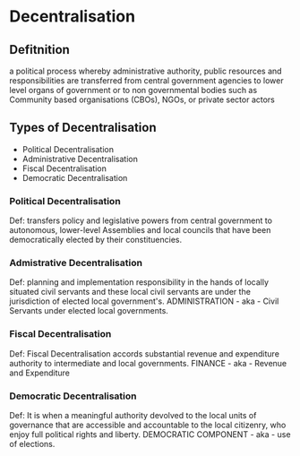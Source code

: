 # Decentralisation 

## Defitnition
a political process whereby administrative authority, public resources and responsibilities are transferred from central government agencies to lower level organs of government or to non governmental bodies such as Community based organisations (CBOs), NGOs, or private sector actors

## Types of Decentralisation
- Political Decentralisation
- Administrative Decentralisation 
- Fiscal Decentralisation 
- Democratic Decentralisation 

### Political Decentralisation
Def: transfers policy and legislative powers from central government to autonomous, lower-level Assemblies and local councils that have been democratically elected by their constituencies.

### Admistrative Decentralisation
Def: planning and implementation responsibility in the hands of locally situated civil servants and these local civil servants are under the jurisdiction of elected local government's.
ADMINISTRATION - aka - Civil Servants under elected local governments.

### Fiscal Decentralisation
Def: Fiscal Decentralisation accords substantial revenue and expenditure authority to intermediate and local governments.
FINANCE - aka - Revenue and Expenditure

### Democratic Decentralisation
Def: It is when a meaningful authority devolved to the local units of governance that are accessible and accountable to the local citizenry, who enjoy full political rights and liberty. 
DEMOCRATIC COMPONENT - aka - use of elections.
